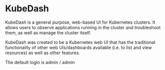 # KubeDash

KubeDash is a general purpose, web-based UI for Kubernetes clusters. It allows users to observe applications running in the cluster and troubleshoot them, as well as manage the cluster itself.

KubeDash was created to be a Kubernetes web UI that has the traditional functionality of other web UIs/dashboards available (i.e. to list and view resources) as well as other features.

The default login is admin / admin
